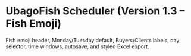 # UbagoFish Scheduler (Version 1.3 – Fish Emoji)
Fish emoji header, Monday/Tuesday default, Buyers/Clients labels, day selector, time windows, autosave, and styled Excel export.
